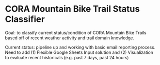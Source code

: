 # CORA Mountain Bike Trail Status Classifier
  Goal: to classify current status/condition of CORA Mountain Bike Trails based off of recent weather activity and trail domain knowledge.

  Current status: pipeline up and working with basic email reporting process. Need to add (1) Flexible Google Sheets Input solution and (2) Visualization to evaluate recent historicals (e.g. past 7 days, past 24 hours)
